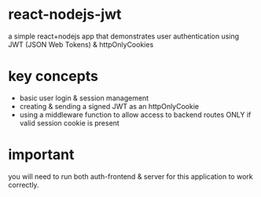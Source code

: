 # react-nodejs-jwt

a simple react+nodejs app that demonstrates user authentication using JWT (JSON Web Tokens) & httpOnlyCookies 

# key concepts 
* basic user login & session management
* creating & sending a signed JWT as an httpOnlyCookie
* using a middleware function to allow access to backend routes ONLY if valid session cookie is present

# important
you will need to run both auth-frontend & server for this application to work correctly. 
